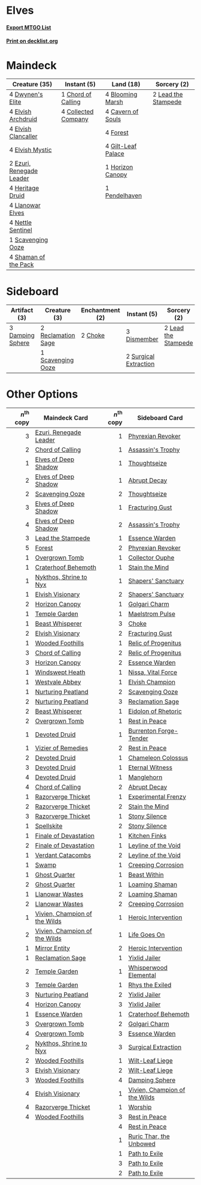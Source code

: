 # Elves

#### [Export MTGO List](../collection/Elves/Elves.txt)
#### [Print on decklist.org](http://decklist.org/?deckmain=4%09Blooming%20Marsh%0A4%09Cavern%20of%20Souls%0A1%09Chord%20of%20Calling%0A4%09Collected%20Company%0A4%09Dwynen's%20Elite%0A4%09Elvish%20Archdruid%0A4%09Elvish%20Clancaller%0A4%09Elvish%20Mystic%0A2%09Ezuri,%20Renegade%20Leader%0A4%09Forest%0A4%09Gilt-Leaf%20Palace%0A4%09Heritage%20Druid%0A1%09Horizon%20Canopy%0A2%09Lead%20the%20Stampede%0A4%09Llanowar%20Elves%0A4%09Nettle%20Sentinel%0A1%09Pendelhaven%0A1%09Scavenging%20Ooze%0A4%09Shaman%20of%20the%20Pack&deckside=2%09Choke%0A3%09Damping%20Sphere%0A3%09Dismember%0A2%09Lead%20the%20Stampede%0A2%09Reclamation%20Sage%0A1%09Scavenging%20Ooze%0A2%09Surgical%20Extraction)
# Maindeck

|                                           Creature (35)                                           |                                         Instant (5)                                          |                                          Land (18)                                          |                                         Sorcery (2)                                          |
|---------------------------------------------------------------------------------------------------|----------------------------------------------------------------------------------------------|---------------------------------------------------------------------------------------------|----------------------------------------------------------------------------------------------|
|4 [Dwynen's Elite](http://gatherer.wizards.com/Pages/Card/Details.aspx?multiverseid=442739)        |1 [Chord of Calling](http://gatherer.wizards.com/Pages/Card/Details.aspx?multiverseid=383209) |4 [Blooming Marsh](http://gatherer.wizards.com/Pages/Card/Details.aspx?multiverseid=417816)  |2 [Lead the Stampede](http://gatherer.wizards.com/Pages/Card/Details.aspx?multiverseid=382295)|
|4 [Elvish Archdruid](http://gatherer.wizards.com/Pages/Card/Details.aspx?multiverseid=389498)      |4 [Collected Company](http://gatherer.wizards.com/Pages/Card/Details.aspx?multiverseid=394519)|4 [Cavern of Souls](http://gatherer.wizards.com/Pages/Card/Details.aspx?multiverseid=278058) |                                                                                              |
|4 [Elvish Clancaller](http://gatherer.wizards.com/Pages/Card/Details.aspx?multiverseid=447315)     |                                                                                              |4 [Forest](http://gatherer.wizards.com/Pages/Card/Details.aspx?multiverseid=439860)          |                                                                                              |
|4 [Elvish Mystic](http://gatherer.wizards.com/Pages/Card/Details.aspx?multiverseid=389499)         |                                                                                              |4 [Gilt-Leaf Palace](http://gatherer.wizards.com/Pages/Card/Details.aspx?multiverseid=153455)|                                                                                              |
|2 [Ezuri, Renegade Leader](http://gatherer.wizards.com/Pages/Card/Details.aspx?multiverseid=389511)|                                                                                              |1 [Horizon Canopy](http://gatherer.wizards.com/Pages/Card/Details.aspx?multiverseid=409571)  |                                                                                              |
|4 [Heritage Druid](http://gatherer.wizards.com/Pages/Card/Details.aspx?multiverseid=413713)        |                                                                                              |1 [Pendelhaven](http://gatherer.wizards.com/Pages/Card/Details.aspx?multiverseid=442233)     |                                                                                              |
|4 [Llanowar Elves](http://gatherer.wizards.com/Pages/Card/Details.aspx?multiverseid=129626)        |                                                                                              |                                                                                             |                                                                                              |
|4 [Nettle Sentinel](http://gatherer.wizards.com/Pages/Card/Details.aspx?multiverseid=442171)       |                                                                                              |                                                                                             |                                                                                              |
|1 [Scavenging Ooze](http://gatherer.wizards.com/Pages/Card/Details.aspx?multiverseid=420783)       |                                                                                              |                                                                                             |                                                                                              |
|4 [Shaman of the Pack](http://gatherer.wizards.com/Pages/Card/Details.aspx?multiverseid=413747)    |                                                                                              |                                                                                             |                                                                                              |


# Sideboard

|                                       Artifact (3)                                        |                                        Creature (3)                                         |                                 Enchantment (2)                                 |                                          Instant (5)                                           |                                         Sorcery (2)                                          |
|-------------------------------------------------------------------------------------------|---------------------------------------------------------------------------------------------|---------------------------------------------------------------------------------|------------------------------------------------------------------------------------------------|----------------------------------------------------------------------------------------------|
|3 [Damping Sphere](http://gatherer.wizards.com/Pages/Card/Details.aspx?multiverseid=443101)|2 [Reclamation Sage](http://gatherer.wizards.com/Pages/Card/Details.aspx?multiverseid=389651)|2 [Choke](http://gatherer.wizards.com/Pages/Card/Details.aspx?multiverseid=45431)|3 [Dismember](http://gatherer.wizards.com/Pages/Card/Details.aspx?multiverseid=382182)          |2 [Lead the Stampede](http://gatherer.wizards.com/Pages/Card/Details.aspx?multiverseid=382295)|
|                                                                                           |1 [Scavenging Ooze](http://gatherer.wizards.com/Pages/Card/Details.aspx?multiverseid=420783) |                                                                                 |2 [Surgical Extraction](http://gatherer.wizards.com/Pages/Card/Details.aspx?multiverseid=397706)|                                                                                              |


# Other Options

|*n*<sup>th</sup> copy|                                             Maindeck Card                                              |*n*<sup>th</sup> copy|                                             Sideboard Card                                             |
|--------------------:|--------------------------------------------------------------------------------------------------------|--------------------:|--------------------------------------------------------------------------------------------------------|
|                    3|[Ezuri, Renegade Leader](http://gatherer.wizards.com/Pages/Card/Details.aspx?multiverseid=389511)       |                    1|[Phyrexian Revoker](http://gatherer.wizards.com/Pages/Card/Details.aspx?multiverseid=383343)            |
|                    2|[Chord of Calling](http://gatherer.wizards.com/Pages/Card/Details.aspx?multiverseid=383209)             |                    1|[Assassin's Trophy](http://gatherer.wizards.com/Pages/Card/Details.aspx?multiverseid=452902)            |
|                    1|[Elves of Deep Shadow](http://gatherer.wizards.com/Pages/Card/Details.aspx?multiverseid=292942)         |                    1|[Thoughtseize](http://gatherer.wizards.com/Pages/Card/Details.aspx?multiverseid=438676)                 |
|                    2|[Elves of Deep Shadow](http://gatherer.wizards.com/Pages/Card/Details.aspx?multiverseid=292942)         |                    1|[Abrupt Decay](http://gatherer.wizards.com/Pages/Card/Details.aspx?multiverseid=456061)                 |
|                    2|[Scavenging Ooze](http://gatherer.wizards.com/Pages/Card/Details.aspx?multiverseid=420783)              |                    2|[Thoughtseize](http://gatherer.wizards.com/Pages/Card/Details.aspx?multiverseid=438676)                 |
|                    3|[Elves of Deep Shadow](http://gatherer.wizards.com/Pages/Card/Details.aspx?multiverseid=292942)         |                    1|[Fracturing Gust](http://gatherer.wizards.com/Pages/Card/Details.aspx?multiverseid=146759)              |
|                    4|[Elves of Deep Shadow](http://gatherer.wizards.com/Pages/Card/Details.aspx?multiverseid=292942)         |                    2|[Assassin's Trophy](http://gatherer.wizards.com/Pages/Card/Details.aspx?multiverseid=452902)            |
|                    3|[Lead the Stampede](http://gatherer.wizards.com/Pages/Card/Details.aspx?multiverseid=382295)            |                    1|[Essence Warden](http://gatherer.wizards.com/Pages/Card/Details.aspx?multiverseid=389505)               |
|                    5|[Forest](http://gatherer.wizards.com/Pages/Card/Details.aspx?multiverseid=439860)                       |                    2|[Phyrexian Revoker](http://gatherer.wizards.com/Pages/Card/Details.aspx?multiverseid=383343)            |
|                    1|[Overgrown Tomb](http://gatherer.wizards.com/Pages/Card/Details.aspx?multiverseid=405103)               |                    1|[Collector Ouphe](http://gatherer.wizards.com/Pages/Card/Details.aspx?multiverseid=464107)              |
|                    1|[Craterhoof Behemoth](http://gatherer.wizards.com/Pages/Card/Details.aspx?multiverseid=240027)          |                    1|[Stain the Mind](http://gatherer.wizards.com/Pages/Card/Details.aspx?multiverseid=383402)               |
|                    1|[Nykthos, Shrine to Nyx](http://gatherer.wizards.com/Pages/Card/Details.aspx?multiverseid=373713)       |                    1|[Shapers' Sanctuary](http://gatherer.wizards.com/Pages/Card/Details.aspx?multiverseid=435362)           |
|                    1|[Elvish Visionary](http://gatherer.wizards.com/Pages/Card/Details.aspx?multiverseid=175124)             |                    2|[Shapers' Sanctuary](http://gatherer.wizards.com/Pages/Card/Details.aspx?multiverseid=435362)           |
|                    2|[Horizon Canopy](http://gatherer.wizards.com/Pages/Card/Details.aspx?multiverseid=409571)               |                    1|[Golgari Charm](http://gatherer.wizards.com/Pages/Card/Details.aspx?multiverseid=405245)                |
|                    1|[Temple Garden](http://gatherer.wizards.com/Pages/Card/Details.aspx?multiverseid=405112)                |                    1|[Maelstrom Pulse](http://gatherer.wizards.com/Pages/Card/Details.aspx?multiverseid=180613)              |
|                    1|[Beast Whisperer](http://gatherer.wizards.com/Pages/Card/Details.aspx?multiverseid=452873)              |                    3|[Choke](http://gatherer.wizards.com/Pages/Card/Details.aspx?multiverseid=45431)                         |
|                    2|[Elvish Visionary](http://gatherer.wizards.com/Pages/Card/Details.aspx?multiverseid=175124)             |                    2|[Fracturing Gust](http://gatherer.wizards.com/Pages/Card/Details.aspx?multiverseid=146759)              |
|                    1|[Wooded Foothills](http://gatherer.wizards.com/Pages/Card/Details.aspx?multiverseid=405116)             |                    1|[Relic of Progenitus](http://gatherer.wizards.com/Pages/Card/Details.aspx?multiverseid=174824)          |
|                    3|[Chord of Calling](http://gatherer.wizards.com/Pages/Card/Details.aspx?multiverseid=383209)             |                    2|[Relic of Progenitus](http://gatherer.wizards.com/Pages/Card/Details.aspx?multiverseid=174824)          |
|                    3|[Horizon Canopy](http://gatherer.wizards.com/Pages/Card/Details.aspx?multiverseid=409571)               |                    2|[Essence Warden](http://gatherer.wizards.com/Pages/Card/Details.aspx?multiverseid=389505)               |
|                    1|[Windswept Heath](http://gatherer.wizards.com/Pages/Card/Details.aspx?multiverseid=405115)              |                    1|[Nissa, Vital Force](http://gatherer.wizards.com/Pages/Card/Details.aspx?multiverseid=417736)           |
|                    1|[Westvale Abbey](http://gatherer.wizards.com/Pages/Card/Details.aspx?multiverseid=410049)               |                    1|[Elvish Champion](http://gatherer.wizards.com/Pages/Card/Details.aspx?multiverseid=129534)              |
|                    1|[Nurturing Peatland](http://gatherer.wizards.com/Pages/Card/Details.aspx?multiverseid=464192)           |                    2|[Scavenging Ooze](http://gatherer.wizards.com/Pages/Card/Details.aspx?multiverseid=420783)              |
|                    2|[Nurturing Peatland](http://gatherer.wizards.com/Pages/Card/Details.aspx?multiverseid=464192)           |                    3|[Reclamation Sage](http://gatherer.wizards.com/Pages/Card/Details.aspx?multiverseid=389651)             |
|                    2|[Beast Whisperer](http://gatherer.wizards.com/Pages/Card/Details.aspx?multiverseid=452873)              |                    1|[Eidolon of Rhetoric](http://gatherer.wizards.com/Pages/Card/Details.aspx?multiverseid=380409)          |
|                    2|[Overgrown Tomb](http://gatherer.wizards.com/Pages/Card/Details.aspx?multiverseid=405103)               |                    1|[Rest in Peace](http://gatherer.wizards.com/Pages/Card/Details.aspx?multiverseid=442021)                |
|                    1|[Devoted Druid](http://gatherer.wizards.com/Pages/Card/Details.aspx?multiverseid=135500)                |                    1|[Burrenton Forge-Tender](http://gatherer.wizards.com/Pages/Card/Details.aspx?multiverseid=438580)       |
|                    1|[Vizier of Remedies](http://gatherer.wizards.com/Pages/Card/Details.aspx?multiverseid=426740)           |                    2|[Rest in Peace](http://gatherer.wizards.com/Pages/Card/Details.aspx?multiverseid=442021)                |
|                    2|[Devoted Druid](http://gatherer.wizards.com/Pages/Card/Details.aspx?multiverseid=135500)                |                    1|[Chameleon Colossus](http://gatherer.wizards.com/Pages/Card/Details.aspx?multiverseid=220451)           |
|                    3|[Devoted Druid](http://gatherer.wizards.com/Pages/Card/Details.aspx?multiverseid=135500)                |                    1|[Eternal Witness](http://gatherer.wizards.com/Pages/Card/Details.aspx?multiverseid=51628)               |
|                    4|[Devoted Druid](http://gatherer.wizards.com/Pages/Card/Details.aspx?multiverseid=135500)                |                    1|[Manglehorn](http://gatherer.wizards.com/Pages/Card/Details.aspx?multiverseid=426877)                   |
|                    4|[Chord of Calling](http://gatherer.wizards.com/Pages/Card/Details.aspx?multiverseid=383209)             |                    2|[Abrupt Decay](http://gatherer.wizards.com/Pages/Card/Details.aspx?multiverseid=456061)                 |
|                    1|[Razorverge Thicket](http://gatherer.wizards.com/Pages/Card/Details.aspx?multiverseid=209407)           |                    1|[Experimental Frenzy](http://gatherer.wizards.com/Pages/Card/Details.aspx?multiverseid=452849)          |
|                    2|[Razorverge Thicket](http://gatherer.wizards.com/Pages/Card/Details.aspx?multiverseid=209407)           |                    2|[Stain the Mind](http://gatherer.wizards.com/Pages/Card/Details.aspx?multiverseid=383402)               |
|                    3|[Razorverge Thicket](http://gatherer.wizards.com/Pages/Card/Details.aspx?multiverseid=209407)           |                    1|[Stony Silence](http://gatherer.wizards.com/Pages/Card/Details.aspx?multiverseid=247425)                |
|                    1|[Spellskite](http://gatherer.wizards.com/Pages/Card/Details.aspx?multiverseid=397743)                   |                    2|[Stony Silence](http://gatherer.wizards.com/Pages/Card/Details.aspx?multiverseid=247425)                |
|                    1|[Finale of Devastation](http://gatherer.wizards.com/Pages/Card/Details.aspx?multiverseid=461087)        |                    1|[Kitchen Finks](http://gatherer.wizards.com/Pages/Card/Details.aspx?multiverseid=370458)                |
|                    2|[Finale of Devastation](http://gatherer.wizards.com/Pages/Card/Details.aspx?multiverseid=461087)        |                    1|[Leyline of the Void](http://gatherer.wizards.com/Pages/Card/Details.aspx?multiverseid=107682)          |
|                    1|[Verdant Catacombs](http://gatherer.wizards.com/Pages/Card/Details.aspx?multiverseid=405113)            |                    2|[Leyline of the Void](http://gatherer.wizards.com/Pages/Card/Details.aspx?multiverseid=107682)          |
|                    1|[Swamp](http://gatherer.wizards.com/Pages/Card/Details.aspx?multiverseid=439858)                        |                    1|[Creeping Corrosion](http://gatherer.wizards.com/Pages/Card/Details.aspx?multiverseid=214029)           |
|                    1|[Ghost Quarter](http://gatherer.wizards.com/Pages/Card/Details.aspx?multiverseid=389534)                |                    1|[Beast Within](http://gatherer.wizards.com/Pages/Card/Details.aspx?multiverseid=446158)                 |
|                    2|[Ghost Quarter](http://gatherer.wizards.com/Pages/Card/Details.aspx?multiverseid=389534)                |                    1|[Loaming Shaman](http://gatherer.wizards.com/Pages/Card/Details.aspx?multiverseid=405286)               |
|                    1|[Llanowar Wastes](http://gatherer.wizards.com/Pages/Card/Details.aspx?multiverseid=129627)              |                    2|[Loaming Shaman](http://gatherer.wizards.com/Pages/Card/Details.aspx?multiverseid=405286)               |
|                    2|[Llanowar Wastes](http://gatherer.wizards.com/Pages/Card/Details.aspx?multiverseid=129627)              |                    2|[Creeping Corrosion](http://gatherer.wizards.com/Pages/Card/Details.aspx?multiverseid=214029)           |
|                    1|[Vivien, Champion of the Wilds](http://gatherer.wizards.com/Pages/Card/Details.aspx?multiverseid=461107)|                    1|[Heroic Intervention](http://gatherer.wizards.com/Pages/Card/Details.aspx?multiverseid=423776)          |
|                    2|[Vivien, Champion of the Wilds](http://gatherer.wizards.com/Pages/Card/Details.aspx?multiverseid=461107)|                    1|[Life Goes On](http://gatherer.wizards.com/Pages/Card/Details.aspx?multiverseid=430810)                 |
|                    1|[Mirror Entity](http://gatherer.wizards.com/Pages/Card/Details.aspx?multiverseid=376409)                |                    2|[Heroic Intervention](http://gatherer.wizards.com/Pages/Card/Details.aspx?multiverseid=423776)          |
|                    1|[Reclamation Sage](http://gatherer.wizards.com/Pages/Card/Details.aspx?multiverseid=389651)             |                    1|[Yixlid Jailer](http://gatherer.wizards.com/Pages/Card/Details.aspx?multiverseid=130702)                |
|                    2|[Temple Garden](http://gatherer.wizards.com/Pages/Card/Details.aspx?multiverseid=405112)                |                    1|[Whisperwood Elemental](http://gatherer.wizards.com/Pages/Card/Details.aspx?multiverseid=391958)        |
|                    3|[Temple Garden](http://gatherer.wizards.com/Pages/Card/Details.aspx?multiverseid=405112)                |                    1|[Rhys the Exiled](http://gatherer.wizards.com/Pages/Card/Details.aspx?multiverseid=152643)              |
|                    3|[Nurturing Peatland](http://gatherer.wizards.com/Pages/Card/Details.aspx?multiverseid=464192)           |                    2|[Yixlid Jailer](http://gatherer.wizards.com/Pages/Card/Details.aspx?multiverseid=130702)                |
|                    4|[Horizon Canopy](http://gatherer.wizards.com/Pages/Card/Details.aspx?multiverseid=409571)               |                    3|[Yixlid Jailer](http://gatherer.wizards.com/Pages/Card/Details.aspx?multiverseid=130702)                |
|                    1|[Essence Warden](http://gatherer.wizards.com/Pages/Card/Details.aspx?multiverseid=389505)               |                    1|[Craterhoof Behemoth](http://gatherer.wizards.com/Pages/Card/Details.aspx?multiverseid=240027)          |
|                    3|[Overgrown Tomb](http://gatherer.wizards.com/Pages/Card/Details.aspx?multiverseid=405103)               |                    2|[Golgari Charm](http://gatherer.wizards.com/Pages/Card/Details.aspx?multiverseid=405245)                |
|                    4|[Overgrown Tomb](http://gatherer.wizards.com/Pages/Card/Details.aspx?multiverseid=405103)               |                    3|[Essence Warden](http://gatherer.wizards.com/Pages/Card/Details.aspx?multiverseid=389505)               |
|                    2|[Nykthos, Shrine to Nyx](http://gatherer.wizards.com/Pages/Card/Details.aspx?multiverseid=373713)       |                    3|[Surgical Extraction](http://gatherer.wizards.com/Pages/Card/Details.aspx?multiverseid=397706)          |
|                    2|[Wooded Foothills](http://gatherer.wizards.com/Pages/Card/Details.aspx?multiverseid=405116)             |                    1|[Wilt-Leaf Liege](http://gatherer.wizards.com/Pages/Card/Details.aspx?multiverseid=397852)              |
|                    3|[Elvish Visionary](http://gatherer.wizards.com/Pages/Card/Details.aspx?multiverseid=175124)             |                    2|[Wilt-Leaf Liege](http://gatherer.wizards.com/Pages/Card/Details.aspx?multiverseid=397852)              |
|                    3|[Wooded Foothills](http://gatherer.wizards.com/Pages/Card/Details.aspx?multiverseid=405116)             |                    4|[Damping Sphere](http://gatherer.wizards.com/Pages/Card/Details.aspx?multiverseid=443101)               |
|                    4|[Elvish Visionary](http://gatherer.wizards.com/Pages/Card/Details.aspx?multiverseid=175124)             |                    1|[Vivien, Champion of the Wilds](http://gatherer.wizards.com/Pages/Card/Details.aspx?multiverseid=461107)|
|                    4|[Razorverge Thicket](http://gatherer.wizards.com/Pages/Card/Details.aspx?multiverseid=209407)           |                    1|[Worship](http://gatherer.wizards.com/Pages/Card/Details.aspx?multiverseid=25553)                       |
|                    4|[Wooded Foothills](http://gatherer.wizards.com/Pages/Card/Details.aspx?multiverseid=405116)             |                    3|[Rest in Peace](http://gatherer.wizards.com/Pages/Card/Details.aspx?multiverseid=442021)                |
|                     |                                                                                                        |                    4|[Rest in Peace](http://gatherer.wizards.com/Pages/Card/Details.aspx?multiverseid=442021)                |
|                     |                                                                                                        |                    1|[Ruric Thar, the Unbowed](http://gatherer.wizards.com/Pages/Card/Details.aspx?multiverseid=442205)      |
|                     |                                                                                                        |                    1|[Path to Exile](http://gatherer.wizards.com/Pages/Card/Details.aspx?multiverseid=220511)                |
|                     |                                                                                                        |                    3|[Path to Exile](http://gatherer.wizards.com/Pages/Card/Details.aspx?multiverseid=220511)                |
|                     |                                                                                                        |                    2|[Path to Exile](http://gatherer.wizards.com/Pages/Card/Details.aspx?multiverseid=220511)                |

